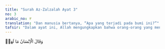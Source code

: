 ```yaml
---
title: "Surah Az-Zalzalah Ayat 3"
no: 3
arabic_no: ٣
translation: "Dan manusia bertanya, “Apa yang terjadi pada bumi ini?”"
tafsir: "Dalam ayat ini, Allah mengungkapkan bahwa orang-orang yang mengalami dan menyaksikan kejadian yang dahsyat dan membuat terperanjat orang-orang yang melihatnya, berkata, \"Apa gerangan yang terjadi pada bumi. Ini belum pernah terjadi sebelumnya?\" Dalam ayat lain, Allah berfirman:\n\nDan kamu melihat manusia dalam keadaan mabuk, padahal sebenarnya mereka tidak mabuk. (al-hajj/22: 2)"
---
```

وَقَالَ الْاِنْسَانُ مَا لَهَاۚ